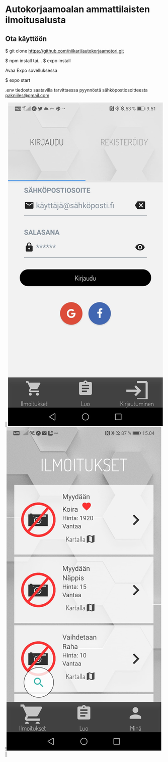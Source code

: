 # Autokorjaamoalan ammattilaisten ilmoitusalusta

## Ota käyttöön

  $ git clone https://github.com/niikari/autokorjaamotori.git
  
  $ npm install 
  tai...
  $ expo install
  
Avaa Expo sovelluksessa

  $ expo start
  
.env tiedosto saatavilla tarvittaessa pyynnöstä sähköpostiosoitteesta pakniiles@gmail.com

| ![image](https://github.com/niikari/autokorjaamotori/blob/main/photos/photo10.jpeg?raw=true) !![image](https://github.com/niikari/autokorjaamotori/blob/main/photos/photo9.jpeg?raw=true) |
